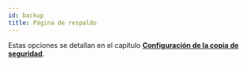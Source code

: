 ```yaml
---
id: backup
title: Página de respaldo
---
```


Estas opciones se detallan en el capítulo [**Configuración de la copia de seguridad**](../Backup/settings.md).
